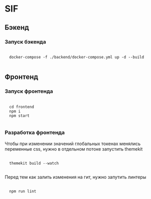# SIF
## Бэкенд
### Запуск бэкенда
<pre>
    <code>
  docker-compose -f ./backend/docker-compose.yml up -d --build
    </code>
</pre>


## Фронтенд
### Запуск фронтенда
<pre>
    <code>
  cd frontend
  npm i
  npm start
    </code>
</pre>

### Разработка фронтенда
Чтобы при изменении значений глобальных токенах менялись переменные css, нужно в отдельном потоке запустить themekit
<pre>
    <code>
  themekit build --watch
    </code>
</pre>

Перед тем как залить изменения на гит, нужно запутить линтеры
<pre>
    <code>
  npm run lint
    </code>
</pre>
